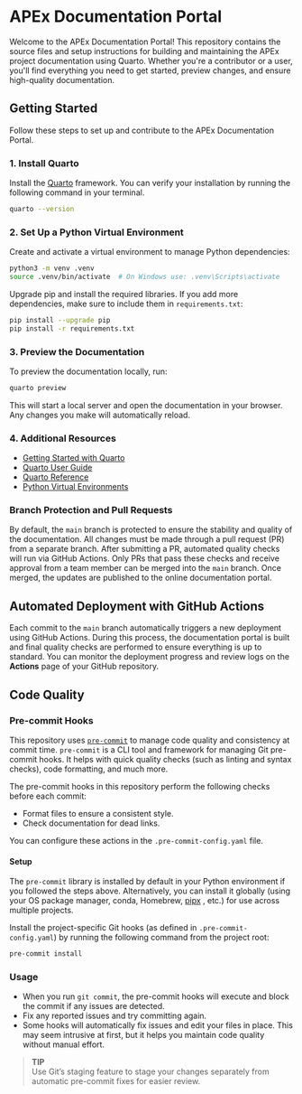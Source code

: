 # APEx Documentation Portal

Welcome to the APEx Documentation Portal! This repository contains the source files and setup instructions for building and maintaining the APEx project documentation using Quarto. Whether you're a contributor or a user, you'll find everything you need to get started, preview changes, and ensure high-quality documentation.

## Getting Started

Follow these steps to set up and contribute to the APEx Documentation Portal.

### 1. Install Quarto

Install the [Quarto](https://quarto.org/docs/get-started/) framework. You can verify your installation by running the
following command in your terminal.

```sh
quarto --version
```

### 2. Set Up a Python Virtual Environment

Create and activate a virtual environment to manage Python dependencies:

```sh
python3 -m venv .venv
source .venv/bin/activate  # On Windows use: .venv\Scripts\activate
```

Upgrade pip and install the required libraries. If you add more dependencies, make sure to include them in `requirements.txt`:

```sh
pip install --upgrade pip
pip install -r requirements.txt
```

### 3. Preview the Documentation

To preview the documentation locally, run:

```sh
quarto preview
```

This will start a local server and open the documentation in your browser. Any changes you make will automatically reload.

### 4. Additional Resources

- [Getting Started with Quarto](https://quarto.org/docs/get-started/)
- [Quarto User Guide](https://quarto.org/docs/guide/)
- [Quarto Reference](https://quarto.org/docs/reference/)
- [Python Virtual Environments](https://docs.python.org/3/library/venv.html)

### Branch Protection and Pull Requests

By default, the `main` branch is protected to ensure the stability and quality of the documentation.
All changes must be made through a pull request (PR) from a separate branch.
After submitting a PR, automated quality checks will run via GitHub Actions.
Only PRs that pass these checks and receive approval from a team member can be merged into the `main` branch.
Once merged, the updates are published to the online documentation portal.

## Automated Deployment with GitHub Actions

Each commit to the `main` branch automatically triggers a new deployment using GitHub Actions. During this process, the documentation portal is built and final quality checks are performed to ensure everything is up to standard. You can monitor the deployment progress and review logs on the **Actions** page of your GitHub repository.

## Code Quality

### Pre-commit Hooks

This repository uses [`pre-commit`](https://pre-commit.com/) to manage code quality and consistency at commit time. `pre-commit` is a CLI tool and framework for managing Git pre-commit hooks. It helps with quick quality checks (such as linting and syntax checks), code formatting, and much more.

The pre-commit hooks in this repository perform the following checks before each commit:

- Format files to ensure a consistent style.
- Check documentation for dead links.

You can configure these actions in the `.pre-commit-config.yaml` file.

#### Setup

The `pre-commit` library is installed by default in your Python environment if you followed the steps above.
Alternatively, you can install it globally (using your OS package manager, conda, Homebrew, [pipx](https://pipx.pypa.io)
, etc.) for use across multiple projects.

Install the project-specific Git hooks (as defined in `.pre-commit-config.yaml`) by running the following command from
the project root:

```sh
pre-commit install
```

### Usage

- When you run `git commit`, the pre-commit hooks will execute and block the commit if any issues are detected.
- Fix any reported issues and try committing again.
- Some hooks will automatically fix issues and edit your files in place.
    This may seem intrusive at first, but it helps you maintain code quality without manual effort.

> **TIP**\
> Use Git’s staging feature to stage your changes separately from automatic pre-commit fixes for easier review.
